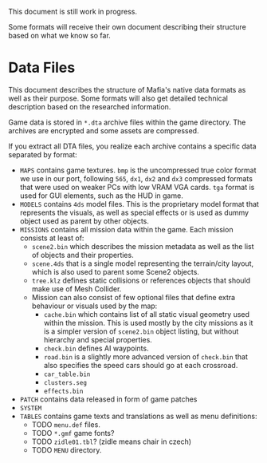This document is still work in progress.

Some formats will receive their own document describing their structure based on what we know so far.

# Data Files

This document describes the structure of Mafia's native data formats as well as their purpose. Some formats will also get detailed technical description based on the researched information.

Game data is stored in `*.dta` archive files within the game directory. The archives are encrypted and some assets are compressed.

If you extract all DTA files, you realize each archive contains a specific data separated by format:

* `MAPS` contains game textures. `bmp` is the uncompressed true color format we use in our port, following `565`, `dx1`, `dx2` and `dx3` compressed formats that were used on weaker PCs with low VRAM VGA cards. `tga` format is used for GUI elements, such as the HUD in game.
* `MODELS` contains `4ds` model files. This is the proprietary model format that represents the visuals, as well as special effects or is used as dummy object used as parent by other objects.
* `MISSIONS` contains all mission data within the game. Each mission consists at least of:
  * `scene2.bin` which describes the mission metadata as well as the list of objects and their properties.
  * `scene.4ds` that is a single model representing the terrain/city layout, which is also used to parent some Scene2 objects.
  * `tree.klz` defines static collisions or references objects that should make use of Mesh Collider.
  * Mission can also consist of few optional files that define extra behaviour or visuals used by the map:
    * `cache.bin` which contains list of all static visual geometry used within the mission. This is used mostly by the city missions as it is a simpler version of `scene2.bin` object listing, but without hierarchy and special properties.
    * `check.bin` defines AI waypoints.
    * `road.bin` is a slightly more advanced version of `check.bin` that also specifies the speed cars should go at each crossroad.
    * `car_table.bin`
    * `clusters.seg`
    * `effects.bin`
* `PATCH` contains data released in form of game patches
* `SYSTEM` 
* `TABLES` contains game texts and translations as well as menu definitions:
  * TODO `menu.def` files.
  * TODO `*.gmf` game fonts?
  * TODO `zidle01.tbl`? (zidle means chair in czech)
  * TODO `MENU` directory.

